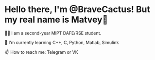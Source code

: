 # Hello there, I'm @BraveCactus! But my real name is Matvey👋

👨‍🎓 I am a second-year MIPT DAFE/RSE student.

🧠 I'm currently learning C++, C, Python, Matlab, Simulink

📫 How to reach me: Telegram or VK
